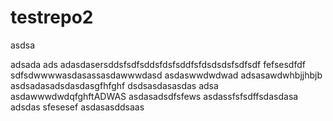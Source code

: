 # testrepo2

asdsa

adsada
ads
adasdasersddsfsdfsddsfdsfsddfsfdsdsdsfsdfsdf
fefsesdfdf
sdfsdwwwwasdasassasdawwwdasd
asdaswwdwdwad
adsasawdwhbjjhbjb
asdsadasadsdasdasgfhfghf
dsdsasdasasdas
adsa
asdawwwdwdqfghftADWAS
asdasadsdfsfews
asdassfsfsdffsdasdasa
adsdas
sfesesef
asdasasddsaas
